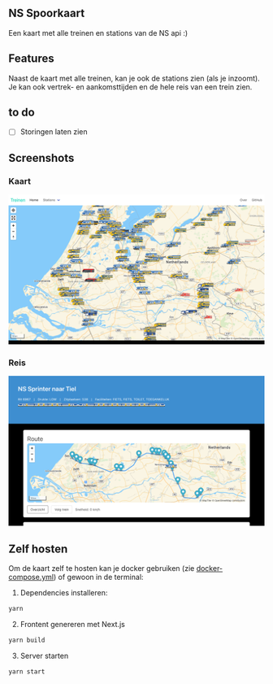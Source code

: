 ## NS Spoorkaart

Een kaart met alle treinen en stations van de NS api :)

## Features
Naast de kaart met alle treinen, kan je ook de stations zien (als je inzoomt). Je kan ook vertrek- en aankomsttijden en de hele reis van een trein zien.

## to do
- [ ] Storingen laten zien

## Screenshots
### Kaart
![Screenshot of the homepage](screenshots/screenshot.png)
### Reis
![Screenshot van een reis](screenshots/journey.png)

## Zelf hosten
Om de kaart zelf te hosten kan je docker gebruiken (zie [docker-compose.yml](docker-compose.yml)) of gewoon in de terminal:

1. Dependencies installeren:
```sh
yarn
```
2. Frontent genereren met Next.js
```sh
yarn build
```
3. Server starten
```sh
yarn start
```